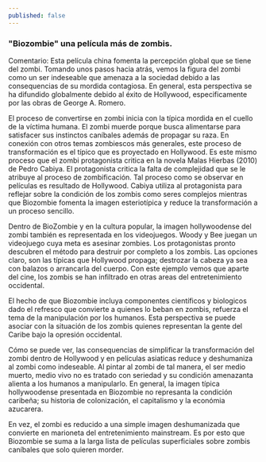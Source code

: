 ```yaml
---
published: false
---
```

### "Biozombie" una película más de zombis. 

Comentario: Esta película china fomenta la percepción global que se tiene del zombi. Tomando unos pasos hacia atrás, vemos la figura del zombi como un ser indeseable que amenaza a la sociedad debido a las consequencias de su mordida contagiosa. En general, esta perspectiva se ha difundido globalmente debido al éxito de Hollywood, especificamente por las obras de George A. Romero. 

El proceso de convertirse en zombi inicia con la típica mordida en el cuello de la víctima humana. El zombi muerde porque busca alimentarse para satisfacer sus instinctos caníbales además de propagar su raza. En conexión con otros temas zombiescos más generales, este proceso de transformación es el típico que es proyectado en Hollywood. Es este mismo proceso que el zombi protagonista critica en la novela Malas Hierbas (2010) de Pedro Cabiya. El protagonista critica la falta de complejidad que se le atribuye al proceso de zombificación. Tal proceso como se observar en películas es resultado de Hollywood. Cabiya utiliza al protagonista para reflejar
sobre la condición de los zombis como seres complejos mientras que Biozombie fomenta la imagen esteriotípica y reduce la transformación a un proceso sencillo. 

Dentro de BioZombie y en la cultura popular, la imagen hollywoodense del zombi también es representada en los videojuegos. Woody y Bee juegan un videojuego cuya meta es asesinar zombies. Los protagonistas pronto descubren el método para destruir por completo a los zombis. Las opciones claro, son las típicas que Hollywood propaga; destrozar la cabeza ya sea con balazos o arrancarla  del cuerpo. Con este ejemplo vemos que aparte del cine, los zombis se han infiltrado en otras areas del entretenimiento occidental. 

El hecho de que Biozombie incluya componentes científicos y biologicos dado el refresco que convierte a quienes lo beban en zombis, refuerza el tema de la manipulación por los humanos. Esta perspectiva se puede asociar con la situación de los zombis quienes representan la gente del Caribe bajo la opresión occidental. 

Cómo se puede ver, las consequencias de simplificar la transformación del zombi dentro de Hollywood y en películas asiaticas reduce y deshumaniza al zombi como indeseable. Al pintar al zombi de tal manera, el ser medio muerto, medio vivo no es tratado con seriedad y su condición amenazanta alienta a los humanos a manipularlo. En general, la imagen típica hollywoodense presentada en Biozombie no represanta la condición caribeña; su historia de colonización, el capitalismo y la económia azucarera. 

En vez, el zombi es reducido a una simple imagen deshumanizada que convierte en marioneta del entretenimiento mainstream. Es por esto que Biozombie se suma a la larga lista de películas superficiales sobre zombis caníbales que solo quieren morder. 

